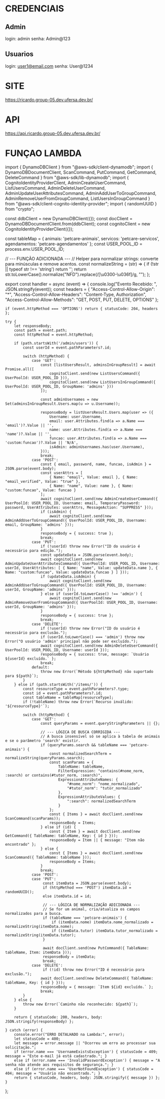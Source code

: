 # CREDENCIAIS
## Admin
login: admin
senha: Admin@123
## Usuarios
login: user1@email.com
senha: User@1234

# SITE
https://ricardo.group-05.dev.ufersa.dev.br/

# API
https://api.ricardo.group-05.dev.ufersa.dev.br/

# FUNÇAO LAMBDA

import { DynamoDBClient } from "@aws-sdk/client-dynamodb";
import { DynamoDBDocumentClient, ScanCommand, PutCommand, GetCommand, DeleteCommand } from "@aws-sdk/lib-dynamodb";
import { CognitoIdentityProviderClient, AdminCreateUserCommand, ListUsersCommand, AdminDeleteUserCommand, AdminUpdateUserAttributesCommand, AdminAddUserToGroupCommand, AdminRemoveUserFromGroupCommand, ListUsersInGroupCommand } from "@aws-sdk/client-cognito-identity-provider";
import { randomUUID } from "crypto";

const ddbClient = new DynamoDBClient({});
const docClient = DynamoDBDocumentClient.from(ddbClient);
const cognitoClient = new CognitoIdentityProviderClient({});

const tableMap = { animais: 'petcare-animais', servicos: 'petcare-servicos', agendamentos: 'petcare-agendamentos' };
const USER_POOL_ID = process.env.USER_POOL_ID;

// --- FUNÇÃO ADICIONADA ---
// Helper para normalizar strings: converte para minúsculas e remove acentos.
const normalizeString = (str) => {
    if (!str || typeof str !== 'string') return '';
    return str.toLowerCase().normalize("NFD").replace(/[\u0300-\u036f]/g, "");
};

export const handler = async (event) => {
    console.log("Evento Recebido: ", JSON.stringify(event));
    const headers = { "Access-Control-Allow-Origin": "*", "Access-Control-Allow-Headers": "Content-Type, Authorization", "Access-Control-Allow-Methods": "GET, POST, PUT, DELETE, OPTIONS" };

    if (event.httpMethod === 'OPTIONS') return { statusCode: 204, headers };

    try {
        let responseBody;
        const path = event.path;
        const httpMethod = event.httpMethod;

        if (path.startsWith('/admin/users')) {
            const userId = event.pathParameters?.id;

            switch (httpMethod) {
                case 'GET':
                    const [listUsersResult, adminsInGroupResult] = await Promise.all([
                        cognitoClient.send(new ListUsersCommand({ UserPoolId: USER_POOL_ID })),
                        cognitoClient.send(new ListUsersInGroupCommand({ UserPoolId: USER_POOL_ID, GroupName: 'admins' }))
                    ]);
                    
                    const adminUsernames = new Set(adminsInGroupResult.Users.map(u => u.Username));

                    responseBody = listUsersResult.Users.map(user => ({
                        Username: user.Username,
                        email: user.Attributes.find(a => a.Name === 'email')?.Value || '',
                        name: user.Attributes.find(a => a.Name === 'name')?.Value || '',
                        funcao: user.Attributes.find(a => a.Name === 'custom:funcao')?.Value || 'N/A',
                        isAdmin: adminUsernames.has(user.Username),
                    }));
                    break;
                case 'POST':
                    const { email, password, name, funcao, isAdmin } = JSON.parse(event.body);
                    const userAttrs = [
                        { Name: "email", Value: email }, { Name: "email_verified", Value: "true" },
                        { Name: "name", Value: name }, { Name: "custom:funcao", Value: funcao }
                    ];
                    await cognitoClient.send(new AdminCreateUserCommand({ UserPoolId: USER_POOL_ID, Username: email, TemporaryPassword: password, UserAttributes: userAttrs, MessageAction: "SUPPRESS" }));
                    if (isAdmin) {
                        await cognitoClient.send(new AdminAddUserToGroupCommand({ UserPoolId: USER_POOL_ID, Username: email, GroupName: 'admins' }));
                    }
                    responseBody = { success: true };
                    break;
                case 'PUT':
                    if (!userId) throw new Error("ID do usuário é necessário para edição.");
                    const updateData = JSON.parse(event.body);
                    await cognitoClient.send(new AdminUpdateUserAttributesCommand({ UserPoolId: USER_POOL_ID, Username: userId, UserAttributes: [ { Name: "name", Value: updateData.name }, { Name: "custom:funcao", Value: updateData.funcao } ] }));
                    if (updateData.isAdmin) {
                        await cognitoClient.send(new AdminAddUserToGroupCommand({ UserPoolId: USER_POOL_ID, Username: userId, GroupName: 'admins' }));
                    } else if (userId.toLowerCase() !== 'admin') {
                        await cognitoClient.send(new AdminRemoveUserFromGroupCommand({ UserPoolId: USER_POOL_ID, Username: userId, GroupName: 'admins' }));
                    }
                    responseBody = { success: true };
                    break;
                case 'DELETE':
                    if (!userId) throw new Error("ID do usuário é necessário para exclusão.");
                    if (userId.toLowerCase() === 'admin') throw new Error("O usuário 'admin' principal não pode ser excluído.");
                    await cognitoClient.send(new AdminDeleteUserCommand({ UserPoolId: USER_POOL_ID, Username: userId }));
                    responseBody = { success: true, message: `Usuário ${userId} excluído.` };
                    break;
                default:
                    throw new Error(`Método ${httpMethod} não suportado para ${path}`);
            }
        } else if (path.startsWith('/items/')) {
            const resourceType = event.pathParameters?.type;
            const id = event.pathParameters?.id;
            const tableName = tableMap[resourceType];
            if (!tableName) throw new Error(`Recurso inválido: '${resourceType}'`);
            
            switch (httpMethod) {
                case 'GET':
                    const queryParams = event.queryStringParameters || {};

                    // --- LÓGICA DE BUSCA CORRIGIDA ---
                    // A busca insensível só se aplica à tabela de animais e se o parâmetro 'search' existir.
                    if (queryParams.search && tableName === 'petcare-animais') {
                        const normalizedSearchTerm = normalizeString(queryParams.search);
                        const scanParams = {
                            TableName: tableName,
                            FilterExpression: "contains(#nome_norm, :search) or contains(#tutor_norm, :search)",
                            ExpressionAttributeNames: {
                                "#nome_norm": "nome_normalizado",
                                "#tutor_norm": "tutor_normalizado"
                            },
                            ExpressionAttributeValues: {
                                ":search": normalizedSearchTerm
                            }
                        };
                        const { Items } = await docClient.send(new ScanCommand(scanParams));
                        responseBody = Items;
                    } else if (id) {
                        const { Item } = await docClient.send(new GetCommand({ TableName: tableName, Key: { id } }));
                        responseBody = Item || { message: "Item não encontrado" };
                    } else {
                        const { Items } = await docClient.send(new ScanCommand({ TableName: tableName }));
                        responseBody = Items;
                    }
                    break;
                case 'POST':
                case 'PUT':
                     const itemData = JSON.parse(event.body);
                     if (httpMethod === 'POST') itemData.id = randomUUID();
                     else itemData.id = id;

                     // --- LÓGICA DE NORMALIZAÇÃO ADICIONADA ---
                     // Se for um animal, cria/atualiza os campos normalizados para a busca.
                     if (tableName === 'petcare-animais') {
                         if (itemData.nome) itemData.nome_normalizado = normalizeString(itemData.nome);
                         if (itemData.tutor) itemData.tutor_normalizado = normalizeString(itemData.tutor);
                     }

                     await docClient.send(new PutCommand({ TableName: tableName, Item: itemData }));
                     responseBody = itemData;
                     break;
                case 'DELETE':
                     if (!id) throw new Error("ID é necessário para exclusão.");
                    await docClient.send(new DeleteCommand({ TableName: tableName, Key: { id } }));
                    responseBody = { message: `Item ${id} excluído.` };
                    break;
            }
        } else {
            throw new Error(`Caminho não reconhecido: ${path}`);
        }

        return { statusCode: 200, headers, body: JSON.stringify(responseBody) };

    } catch (error) {
        console.error("ERRO DETALHADO na Lambda:", error);
        let statusCode = 400;
        let message = error.message || "Ocorreu um erro ao processar sua solicitação.";
        if (error.name === 'UsernameExistsException') { statusCode = 409; message = "Este e-mail já está cadastrado."; }
        else if (error.name === 'InvalidPasswordException') { message = "A senha não atende aos requisitos de segurança."; }
        else if (error.name === 'UserNotFoundException') { statusCode = 404; message = "Usuário não encontrado."; }
        return { statusCode, headers, body: JSON.stringify({ message }) };
    }
};